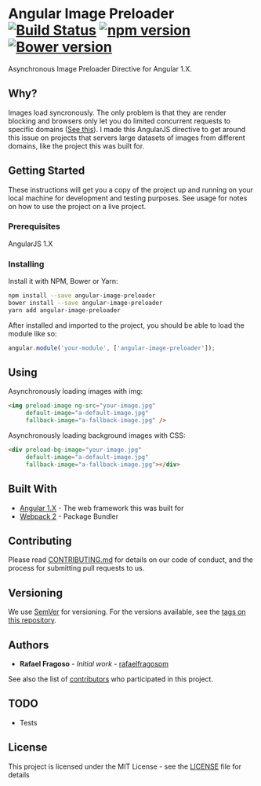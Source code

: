 # Angular Image Preloader [![Build Status](https://travis-ci.org/rafaelfragosom/angular-image-preloader.svg?branch=master)](https://travis-ci.org/rafaelfragosom/angular-image-preloader) [![npm version](https://badge.fury.io/js/angular-image-preloader.svg)](https://badge.fury.io/js/angular-image-preloader) [![Bower version](https://badge.fury.io/bo/angular-image-preloader.svg)](https://badge.fury.io/bo/angular-image-preloader)

Asynchronous Image Preloader Directive for Angular 1.X. 

## Why?

Images load syncronously. The only problem is that they are render blocking and browsers only let you do limited concurrent requests to specific domains ([See this](http://sgdev-blog.blogspot.com.br/2014/01/maximum-concurrent-connection-to-same.html)). I made this AngularJS directive to get around this issue on projects that servers large datasets of images from different domains, like the project this was built for.

## Getting Started

These instructions will get you a copy of the project up and running on your local machine for development and testing purposes. See usage for notes on how to use the project on a live project.

### Prerequisites

AngularJS 1.X

### Installing

Install it with NPM, Bower or Yarn:

```bash
npm install --save angular-image-preloader
bower install --save angular-image-preloader
yarn add angular-image-preloader
```

After installed and imported to the project, you should be able to load the module like so:

```js
angular.module('your-module', ['angular-image-preloader']);
```

## Using

Asynchronously loading images with img:

```html
<img preload-image ng-src="your-image.jpg"
     default-image="a-default-image.jpg"
     fallback-image="a-fallback-image.jpg" />
```

Asynchronously loading background images with CSS:

```html
<div preload-bg-image="your-image.jpg"
     default-image="a-default-image.jpg"
     fallback-image="a-fallback-image.jpg"></div>
```

## Built With

* [Angular 1.X](https://angularjs.org/) - The web framework this was built for
* [Webpack 2](https://webpack.js.org/) - Package Bundler

## Contributing

Please read [CONTRIBUTING.md](https://github.com/rafaelfragosom/angular-image-preloader/blob/master/CONTRIBUTING.md) for details on our code of conduct, and the process for submitting pull requests to us.

## Versioning

We use [SemVer](http://semver.org/) for versioning. For the versions available, see the [tags on this repository](https://github.com/rafaelfragosom/angular-image-preloader/tags).

## Authors

* **Rafael Fragoso** - *Initial work* - [rafaelfragosom](https://github.com/rafaelfragoso)

See also the list of [contributors](https://github.com/rafaelfragosom/angular-image-preloader/contributors) who participated in this project.

## TODO

- Tests

## License

This project is licensed under the MIT License - see the [LICENSE](https://github.com/rafaelfragosom/angular-image-preloader/blob/master/LICENSE) file for details
